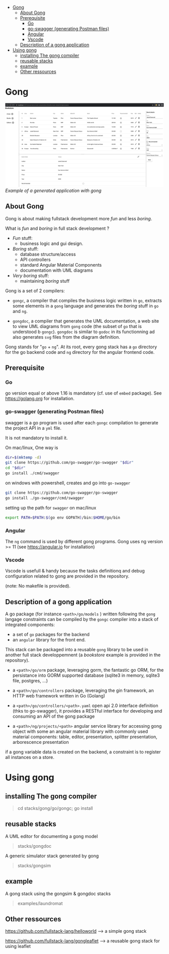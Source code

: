 - [Gong](#gong)
  - [About Gong](#about-gong)
  - [Prerequisite](#prerequisite)
    - [Go](#go)
    - [go-swagger (generating Postman files)](#go-swagger-generating-postman-files)
    - [Angular](#angular)
    - [Vscode](#vscode)
  - [Description of a gong application](#description-of-a-gong-application)
- [Using gong](#using-gong)
  - [installing The gong compiler](#installing-the-gong-compiler)
  - [reusable stacks](#reusable-stacks)
  - [example](#example)
  - [Other ressources](#other-ressources)

# Gong

![Example of a generated application with gong](docs/images/bookstore-client.png)
*Example of a generated application with gong*

## About Gong

Gong is about making fullstack development more *fun* and less *boring*.

What is *fun* and *boring* in full stack development ?
- *Fun* stuff:
  - business logic and gui design.
- *Boring* stuff:
  - database structure/access
  - API controllers
  - standard Angular Material Components
  - documentation with UML diagrams
- *Very boring* stuff:
  - maintaining *boring* stuff

Gong is a set of 2 compilers:

- `gongc`, a compiler that compiles the business logic written in `go`, extracts some elements in a `gong` language and generates the *boring* stuff in `go` and `ng`.

- `gongdoc`, a compiler that generates the UML documentation, a web site to view UML diagrams from `gong` code (the subset of `go` that is understood b `gongc`). `gongdoc`  is similar to `godoc` in its functionning ad also generates `svg` files from the diagram definition.

Gong stands for "`go` + `ng`". At its root, every gong stack has a `go` directory for the go backend code and `ng` directory for the angular frontend code.

## Prerequisite

### Go

go version equal or above 1.16 is mandatory (cf. use of `embed` package). See https://golang.org for installation.

### go-swagger (generating Postman files)

swagger is a go program is used after each `gongc` compilation to generate the project API in a `yml` file. 

It is not mandatory to install it.

On mac/linux, One way is

```bash
dir=$(mktemp -d) 
git clone https://github.com/go-swagger/go-swagger "$dir" 
cd "$dir"
go install ./cmd/swagger
```

on windows with powershell, creates and go into `go-swagger`
```bash
git clone https://github.com/go-swagger/go-swagger
go install ./go-swagger/cmd/swagger
```

setting up the path for `swagger` on mac/linux
```sh
export PATH=$PATH:$(go env GOPATH)/bin:$HOME/go/bin
```

### Angular

The `ng` command is used by different gong programs. Gong uses ng version >= 11 (see https://angular.io for installation)

### Vscode

Vscode is usefull & handy because the tasks definitionq and debug configuration related to gong are provided in the repository.

(note: No makefile is provided).

## Description of a gong application

A go package (for instance `<path>/go/models` ) written following the `gong` langage constraints can be compiled by the `gongc` compiler into a stack of integrated components:
- a set of `go` packages for the backend
- an `angular` library for the front end. 

This stack can be packaged into a reusable `gong` library to be used in another full stack developpemnent (a *bookstore* example is provided in the repository).

- a `<path>/go/orm` package, leveraging gorm, the fantastic go ORM, for the persistance into GORM supported database (sqlite3 in memory, sqlite3 file, postgres, ...)
- a `<path>/go/controllers` package, leveraging the gin framework, an HTTP web framework written in Go (Golang)
- a `<path>/go/controllers/<path>.yaml` open api 2.0 interface definition (thks to go-swagger), it provides a RESTful interface for  developing and consuming an API of the gong package

- a `<path>/ng/projects/<path>` angular service library for accessing gong object with some an angular material library with commonly used material components: table, editor, presentation, splitter presentation, arborescence presentation

if a gong variable data is created on the backend, a constraint is to register all instances on a store.

# Using gong

## installing The gong compiler

> cd stacks/gong/go/gongc; go install

## reusable stacks

A UML editor for documenting a gong model
> stacks/gongdoc

A generic simulator stack generated by gong
> stacks/gongsim

## example

A gong stack using the gongsim & gongdoc stacks
> examples/laundromat 

## Other ressources

https://github.com/fullstack-lang/helloworld --> a simple gong stack

https://github.com/fullstack-lang/gongleaflet --> a reusable gong stack for using leaflet